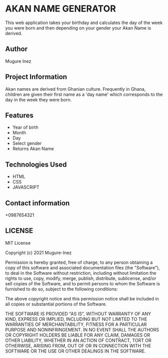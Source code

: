 # AKAN NAME GENERATOR

This web application takes your birthday and calculates the day of the week you were born and then depending on your gender your Akan Name is derived.

## Author

Mugure Inez

## Project Information

Akan names are derived from Ghanian culture. Frequently in Ghana, children are given their first name as a 'day name' which corresponds to the day in the week they were born.

## Features

- Year of birth
- Month
- Day
- Select gender
- Returns Akan Name

## Technologies Used

- HTML
- CSS
- JAVASCRIPT

## Contact information

+0987654321

## LICENSE

MIT License

Copyright (c) 2021 Mugure-Inez

Permission is hereby granted, free of charge, to any person obtaining a copy of this software and associated documentation files (the "Software"), to deal in the Software without restriction, including without limitation the rights to use, copy, modify, merge, publish, distribute, sublicense, and/or sell copies of the Software, and to permit persons to whom the Software is furnished to do so, subject to the following conditions:

The above copyright notice and this permission notice shall be included in all copies or substantial portions of the Software.

THE SOFTWARE IS PROVIDED "AS IS", WITHOUT WARRANTY OF ANY KIND, EXPRESS OR IMPLIED, INCLUDING BUT NOT LIMITED TO THE WARRANTIES OF MERCHANTABILITY, FITNESS FOR A PARTICULAR PURPOSE AND NONINFRINGEMENT. IN NO EVENT SHALL THE AUTHORS OR COPYRIGHT HOLDERS BE LIABLE FOR ANY CLAIM, DAMAGES OR OTHER LIABILITY, WHETHER IN AN ACTION OF CONTRACT, TORT OR OTHERWISE, ARISING FROM, OUT OF OR IN CONNECTION WITH THE SOFTWARE OR THE USE OR OTHER DEALINGS IN THE SOFTWARE.
